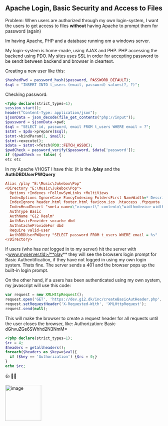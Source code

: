 ## Apache Login, Basic Security and Access to Files
Problem: When users are authorized through my own login-system, I want the users to get access to files **without** having Apache to prompt them for password (again)

Im having Apache, PHP and a database running om a windows server.

My login-system is home-made, using AJAX and PHP. PHP accessing the backend using PDO. 
My sites uses SSL in order for accepting password to be sendt between backend and browser in cleartext.

Creating a new user like this:
```PHP
$hashedPwd = password_hash($password, PASSWORD_DEFAULT);		
$sql = "INSERT INTO t_users (email, password) values(?, ?)";
```
Checking password:

```PHP
<?php declare(strict_types=1);
session_start();
header("Content-Type: application/json"); 
$jsonData = json_decode(file_get_contents("php://input"));
$password = $jsonData->pwd;
$sql = "SELECT id, password, email FROM t_users WHERE email = ?";
$stmt = $pdo->prepare($sql);
$stmt->bindParam(1, $mail);
$stmt->execute();
$data = $stmt->fetch(PDO::FETCH_ASSOC); 
$pwdCheck = password_verify($password, $data['password']);
if ($pwdCheck == false) {
etc etc
```
In my Apache VHOST I have this: (it is the **/play** and the **AuthDBDUserPWQuery**
```INI
Alias /play "E:\Music\Jukebox\Pop"
<Directory "E:\Music\Jukebox\Pop">
  Options +Indexes +FollowSymLinks +MultiViews
  IndexOptions IgnoreCase FancyIndexing FoldersFirst NameWidth=* DescriptionWidth=* SuppressHTMLPreamble
  IndexIgnore header.html footer.html favicon.ico .htaccess .ftpquota .DS_Store icons *.log *,v *,t .??* *~ *#
  IndexHeadInsert "<meta name=\"viewport\" content=\"width=device-width, initial-scale=1\">"
  AuthType Basic
  AuthName "G12 Realm"
  AuthBasicProvider socache dbd
  AuthnCacheProvideFor dbd
  Require valid-user
  AuthDBDUserPWQuery "SELECT password FROM t_users WHERE email = %s"
</Directory>
```  
If users (who has *not* logged in to my server) hit the server with <www.myserver.tld>/**play** they will see the browsers login prompt for Basic Authentification, if they have not logged in using my own login system. Thats fine.
The server sends a 401 and the browser pops up the built-in login prompt.

On the other hand, if a users has been authenticated using my own system, my javascript will use this code:
```JAVASCRIPT
var request = new XMLHttpRequest();
request.open('GET', 'https://dev.g12.dk/inc/createBasicAutHeader.php', false, <email>, <password in cleartext>);
request.setRequestHeader('X-Requested-With', 'XMLHttpRequest');
request.send(null); 
```
This will make the browser to create a request header for all requests until the user closes the browser, like:
Authorization: Basic dGhv<bla bla bla>uZGs6SWhhd2N3NmM=

```PHP
<?php declare(strict_types=1);
$rc = 4; 
$headers = getallheaders();
foreach($headers as $key=>$val){
  if ($key == 'Authorization') {$rc = 0;}
}
echo $rc;
```

:+1:
:cook:

<img width="115" alt="image" src="https://user-images.githubusercontent.com/12120277/199652828-aa092046-2caa-4fa8-94ac-6fa8f1bf1651.png">
